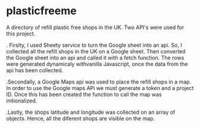 # plasticfreeme
A directory of refill plastic free shops in the UK. 
Two API's were used for this project.

. Firslty, I used Sheety service to turn the Google sheet into an api. 
So, I collected all the refill shops in the UK on a Google sheet. 
Then converted the Google sheet into an api and called it with a fetch function. 
The rows were generated dynamicaly withvanilla Javascript, once the data from the api has been collected.

.Secondally, a Google Maps api was used to place the refill shops in a map. 
In order to use the Google maps APi we must generate a token and a project ID.
Once this has been created the function to call the map was initionalized.

.Lastly, the shops latitude and longitude was collected on an array of objects. 
Hence, all the diferent shops are visible on the map.


